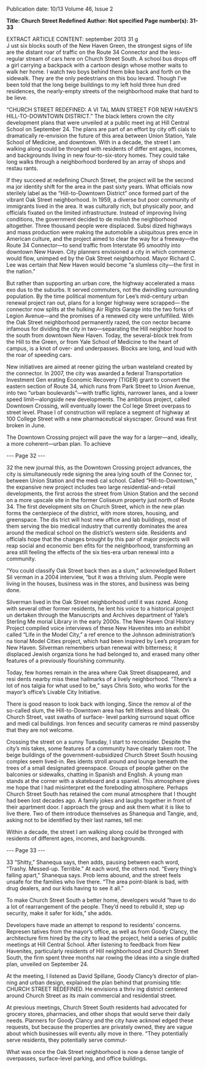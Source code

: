 Publication date: 10/13
Volume 46, Issue 2

**Title: Church Street Redefined**
**Author: Not specified**
**Page number(s): 31-33**

EXTRACT ARTICLE CONTENT:
september 2013
31
g  
J
ust six blocks south of the New Haven 
Green, the strongest signs of life are the 
distant roar of traffic on the Route 34 
Connector and the less-regular stream of 
cars here on Church Street South. A school­
bus drops off a girl carrying a backpack 
with a cartoon design whose mother waits 
to walk her home. I watch two boys behind 
them bike back and forth on the sidewalk. 
They are the only pedestrians on this bou­
levard. Though I’ve been told that the long 
beige buildings to my left hold three hun­
dred residences, the nearly-empty streets 
of the neighborhood make that hard to be­
lieve.

“CHURCH STREET REDEFINED: A VI­
TAL MAIN STREET FOR NEW HAVEN’S 
HILL-TO-DOWNTOWN 
DISTRICT.” 
The 
black letters crown the city development 
plans that were unveiled at a public meet­
ing at Hill Central School on September 24. 
The plans are part of an effort by city offi­
cials to dramatically re-envision the future 
of this area between Union Station, Yale 
School of Medicine, and downtown. With­
in a decade, the street I am walking along 
could be thronged with residents of differ­
ent ages, incomes, and backgrounds living 
in new four-to-six-story homes. They could 
take long walks through a neighborhood 
bordered by an array of shops and restau­
rants.

If they succeed at redefining Church 
Street, the project will be the second ma­
jor identity shift for the area in the past 
sixty years. What officials now sterilely 
label as the “Hill-to-Downtown District” 
once formed part of the vibrant Oak Street 
neighborhood. In 1959, a diverse but poor 
community of immigrants lived in the 
area. It was culturally rich, but physically 
poor, and officials fixated on the limited 
infrastructure. Instead of improving living 
conditions, the government decided to de­
molish the neighborhood altogether. Three 
thousand people were displaced. Subsi­
dized highways and mass production were 
making the automobile a ubiquitous pres­
ence in American culture, and the project 
aimed to clear the way for a freeway—the 
Route 34 Connector—to send traffic from 
Interstate 95 smoothly into downtown 
New Haven. City planners envisioned a city 
in which commerce would flow, unimped­
ed by the Oak Street neighborhood. Mayor 
Richard C. Lee was certain that New Haven 
would become “a slumless city—the first in 
the nation.”

But rather than supporting an urban 
core, the highway accelerated a mass exo­
dus to the suburbs. It served commuters, 
not the dwindling surrounding population. 
By the time political momentum for Lee’s 
mid-century urban renewal project ran out, 
plans for a longer highway were scrapped—
the connector now splits at the hulking Air 
Rights Garage into the two forks of Legion 
Avenue—and the promises of a renewed 
city were unfulfilled. With the Oak Street 
neighborhood permanently razed, the con­
nector became infamous for dividing the 
city in two—separating the Hill neighbor­
hood to the south from downtown New 
Haven. Today, the several-block trek from 
the Hill to the Green, or from Yale School of 
Medicine to the heart of campus, is a knot 
of over- and underpasses. Blocks are long, 
and loud with the roar of speeding cars.

New initiatives are aimed at reener­
gizing the urban wasteland created by the 
connector. In 2007, the city was awarded 
a federal Transportation Investment Gen­
erating Economic Recovery (TIGER) grant 
to convert the eastern section of Route 
34, which runs from Park Street to Union 
Avenue, into two “urban boulevards”—with 
traffic lights, narrower lanes, and a lower 
speed limit—alongside new developments. 
The ambitious project, called Downtown 
Crossing, will eventually lower the Col­
lege Street overpass to street level. Phase 
I of construction will replace a segment of 
highway at 100 College Street with a new 
pharmaceutical skyscraper. Ground was 
first broken in June.

The Downtown Crossing project will 
pave the way for a larger—and, ideally, a 
more coherent—urban plan. To achieve


--- Page 32 ---

32
the new journal
this, as the Downtown Crossing project 
advances, the city is simultaneously rede­
signing the area lying south of the Connec­
tor, between Union Station and the medi­
cal school. Called “Hill-to-Downtown,” the 
expansive new project includes two large 
residential-and-retail developments, the 
first across the street from Union Station 
and the second on a more upscale site in 
the former Coliseum property just north 
of Route 34. The first development sits 
on Church Street, which in the new plan 
forms the centerpiece of the district, with 
more 
stores, 
housing, 
and greenspace. The dis­
trict will host new office 
and lab buildings, most 
of them serving the bio­
medical 
industry 
that 
currently dominates the 
area around the medical 
school on the district’s 
western side. Residents 
and officials hope that 
the changes brought by this pair of major 
projects will reap social and economic ben­
efits for the neighborhood, transforming 
an area still feeling the effects of the six­
ties-era urban renewal into a community.

“You could classify Oak Street back 
then as a slum,” acknowledged Robert Sil­
verman in a 2004 interview, “but it was a 
thriving slum. People were living in the 
houses, business was in the stores, and 
business was being done.

Silverman lived in the Oak Street 
neighborhood until it was razed. Along 
with several other former residents, he 
lent his voice to a historical project un­
dertaken through the Manuscripts and 
Archives department of Yale’s Sterling Me­
morial Library in the early 2000s. The New 
Haven Oral History Project compiled voice 
interviews of these New Havenites into an 
exhibit called “Life in the Model City,” a ref­
erence to the Johnson administration’s na­
tional Model Cities project, which had been 
inspired by Lee’s program for New Haven. 
Silverman remembers urban renewal with 
bitterness; it displaced Jewish  organiza­
tions he had belonged to, and erased many 
other features of a previously flourishing 
community.

Today, few homes remain in the area 
where Oak Street disappeared, and resi­
dents nearby miss these hallmarks of a 
lively neighborhood. “There’s a lot of nos­
talgia for what used to be,” says Chris Soto, 
who works for the mayor’s office’s Livable 
City Initiative.

There is good reason to look back with 
longing. Since the remov­
al of the so-called slum, 
the 
Hill-to-Downtown 
area has felt lifeless and 
bleak. On Church Street, 
vast swaths of surface-
level parking surround 
squat office and medi­
cal buildings. Iron fences 
and security cameras re­
mind passersby that they 
are not welcome.

Crossing the street on a sunny Tuesday, 
I start to reconsider. Despite the city’s mis­
takes, some features of a community have 
clearly taken root. The beige buildings of 
the government-subsidized Church Street 
South housing complex seem lived-in. Res­
idents stroll around and lounge beneath 
the trees of a small designated greenspace. 
Groups of people gather on the balconies or 
sidewalks, chatting in Spanish and English. 
A young man stands at the corner with a 
skateboard and a spaniel. This atmosphere 
gives me hope that I had misinterpret­
ed the foreboding atmosphere. Perhaps 
Church Street South has retained the com­
munal atmosphere that I thought had been 
lost decades ago. A family jokes and laughs 
together in front of their apartment door. 
I approach the group and ask them what it 
is like to live there. Two of them introduce 
themselves as Shanequa and Tangie, and, 
asking not to be identified by their last 
names, tell me: 

Within a decade, the 
street I am walking along 
could be thronged with 
residents of different 
ages, incomes, and 
backgrounds.


--- Page 33 ---

33
“Shitty,” Shanequa says, then adds, 
pausing between each word, “Trashy. 
Messed-up. Terrible.” 
At each word, the others nod. “Every­
thing’s falling apart,” Shanequa says. Prob­
lems abound, and the street feels unsafe 
for the families who live there. “The area 
point-blank is bad, with drug dealers, and 
our kids having to see it all.” 

To make Church Street South a better 
home, developers would “have to do a lot of 
rearrangement of the people. They’d need 
to rebuild it, step up security, make it safer 
for kids,” she adds.

Developers have made an attempt to 
respond to residents’ concerns. Represen­
tatives from the mayor’s office, as well as 
from Goody Clancy, the architecture firm 
hired by the city to lead the project, held 
a series of public meetings at Hill Central 
School. After listening to feedback from 
New Havenites, particularly residents 
of Hill neighborhood and Church Street 
South, the firm spent three months nar­
rowing the ideas into a single drafted plan, 
unveiled on September 24.

At the meeting, I listened as David 
Spillane, Goody Clancy’s director of plan­
ning and urban design, explained the plan 
behind that promising title: CHURCH 
STREET REDEFINED. He envisions a thriv­
ing district centered around Church Street 
as its main commercial and residential 
street.

At previous meetings, Church Street 
South residents had advocated for grocery 
stores, pharmacies, and other shops that 
would serve their daily needs. Planners for 
Goody Clancy and the city have acknowl­
edged these requests, but because the 
properties are privately owned, they are 
vague about which businesses will eventu­
ally move in there. “They potentially serve 
residents, they potentially serve commut-

What was once the Oak Street neighborhood is now a dense tangle of overpasses, surface-level 
parking, and office buildings.